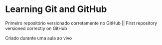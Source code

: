 # Learning Git and GitHub

Primeiro repositório versionado corretamente no GitHub || First repository versioned correctly on GitHub

Criado durante uma aula ao vivo
